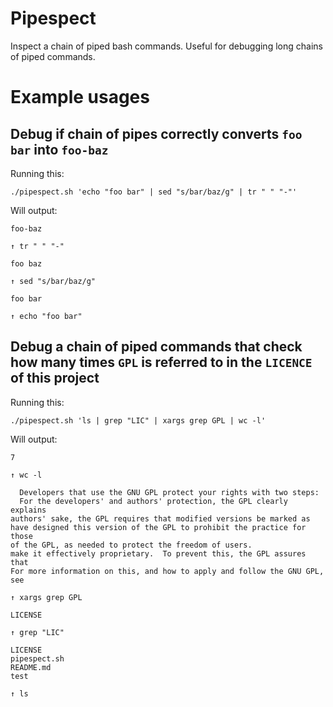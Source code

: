 # Pipespect
Inspect a chain of piped bash commands. Useful for debugging long chains of piped commands.

# Example usages
## Debug if chain of pipes correctly converts `foo bar` into `foo-baz`
Running this:
```
./pipespect.sh 'echo "foo bar" | sed "s/bar/baz/g" | tr " " "-"'
```
Will output:
```
foo-baz

↑ tr " " "-"

foo baz

↑ sed "s/bar/baz/g"

foo bar

↑ echo "foo bar"

```

## Debug a chain of piped commands that check how many times `GPL` is referred to in the `LICENCE` of this project
Running this:
```
./pipespect.sh 'ls | grep "LIC" | xargs grep GPL | wc -l'
```
Will output:
```
7

↑ wc -l

  Developers that use the GNU GPL protect your rights with two steps:
  For the developers' and authors' protection, the GPL clearly explains
authors' sake, the GPL requires that modified versions be marked as
have designed this version of the GPL to prohibit the practice for those
of the GPL, as needed to protect the freedom of users.
make it effectively proprietary.  To prevent this, the GPL assures that
For more information on this, and how to apply and follow the GNU GPL, see

↑ xargs grep GPL

LICENSE

↑ grep "LIC"

LICENSE
pipespect.sh
README.md
test

↑ ls

```
